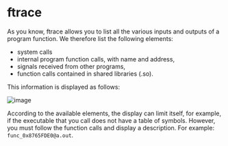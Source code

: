# ftrace
As you know, ftrace allows you to list all the various inputs and outputs of a program function.
We therefore list the following elements:
- system calls
- internal program function calls, with name and address,
- signals received from other programs,
- function calls contained in shared libraries (.so).

This information is displayed as follows:

![image](https://github.com/LindonAliu/ftrace/assets/91671191/213558d4-6141-4d49-b4a5-343d13581c26)

According to the available elements, the display can limit itself, for example, if the executable that you call
does not have a table of symbols.
However, you must follow the function calls and display a description.
For example: `func_0x8765FDE0@a.out`.
